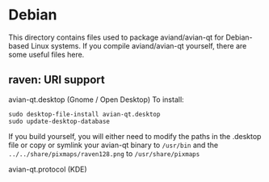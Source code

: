 
Debian
====================
This directory contains files used to package aviand/avian-qt
for Debian-based Linux systems. If you compile aviand/avian-qt yourself, there are some useful files here.

## raven: URI support ##


avian-qt.desktop  (Gnome / Open Desktop)
To install:

	sudo desktop-file-install avian-qt.desktop
	sudo update-desktop-database

If you build yourself, you will either need to modify the paths in
the .desktop file or copy or symlink your avian-qt binary to `/usr/bin`
and the `../../share/pixmaps/raven128.png` to `/usr/share/pixmaps`

avian-qt.protocol (KDE)

